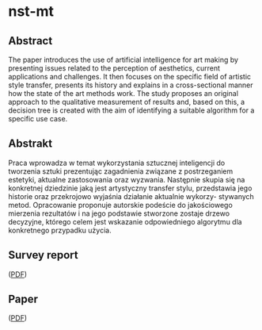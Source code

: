 # nst-mt

## Abstract
The paper introduces the use of artificial intelligence for art making by presenting issues related to the perception of aesthetics, current applications and challenges. It then focuses on the specific field of artistic style transfer, presents its history and explains in a cross-sectional manner how the state of the art methods work. The study proposes an original approach to the qualitative measurement of results and, based on this, a decision tree is created with the aim of identifying a suitable algorithm for a specific use case.

## Abstrakt
Praca wprowadza w temat wykorzystania sztucznej inteligencji do tworzenia sztuki prezentując zagadnienia związane z postrzeganiem estetyki, aktualne zastosowania oraz wyzwania. Następnie skupia się na konkretnej dziedzinie jaką jest artystyczny transfer stylu, przedstawia jego historie oraz przekrojowo wyjaśnia działanie aktualnie wykorzy- stywanych metod. Opracowanie proponuje autorskie podeście do jakościowego mierzenia rezultatów i na jego podstawie stworzone zostaje drzewo decyzyjne, którego celem jest wskazanie odpowiedniego algorytmu dla konkretnego przypadku użycia.

## Survey report
([PDF](https://github.com/thezapalsky/witkacy/blob/master/attachments/NST-report.pdf))

## Paper
([PDF](https://github.com/thezapalsky/witkacy/raw/master/mgr.pdf))